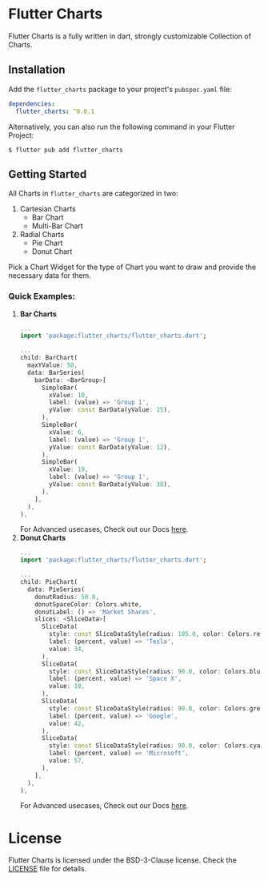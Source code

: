 <!-- TODO: Add Banners Above Here -->
# Flutter Charts

Flutter Charts is a fully written in dart, strongly customizable Collection of Charts.

## Installation
Add the `flutter_charts` package to your project's `pubspec.yaml` file:
```yaml
dependencies:
  flutter_charts: ^0.0.1
```
Alternatively, you can also run the following command in your Flutter Project:
```shell
$ flutter pub add flutter_charts
```

## Getting Started
All Charts in `flutter_charts` are categorized in two:

1. Cartesian Charts
   * Bar Chart
   * Multi-Bar Chart
2. Radial Charts
   * Pie Chart
   * Donut Chart

Pick a Chart Widget for the type of Chart you want to draw and provide the necessary data for them.

### Quick Examples:
1. **Bar Charts**
   ```dart
   ...
   import 'package:flutter_charts/flutter_charts.dart';
   
   ...
   child: BarChart(
     maxYValue: 50,
     data: BarSeries(  
       barData: <BarGroup>[
         SimpleBar(  
           xValue: 10,  
           label: (value) => 'Group 1',  
           yValue: const BarData(yValue: 25),  
         ),  
         SimpleBar(  
           xValue: 6,  
           label: (value) => 'Group 1',  
           yValue: const BarData(yValue: 12),  
         ),  
         SimpleBar(  
           xValue: 19,  
           label: (value) => 'Group 1',  
           yValue: const BarData(yValue: 38),  
         ),
       ],  
     ),
   ),
   ```
   For Advanced usecases, Check out our Docs [here]().
2. **Donut Charts**
   ```dart
   ...
   import 'package:flutter_charts/flutter_charts.dart';
   
   ...
   child: PieChart(
     data: PieSeries(
       donutRadius: 50.0,  
       donutSpaceColor: Colors.white,  
       donutLabel: () => 'Market Shares',
       slices: <SliceData>[
         SliceData(  
           style: const SliceDataStyle(radius: 105.0, color: Colors.red),  
           label: (percent, value) => 'Tesla',  
           value: 34,  
         ),
         SliceData(  
           style: const SliceDataStyle(radius: 90.0, color: Colors.blueGrey),  
           label: (percent, value) => 'Space X',  
           value: 18,  
         ),
         SliceData(  
           style: const SliceDataStyle(radius: 90.0, color: Colors.green),  
           label: (percent, value) => 'Google',  
           value: 42,  
         ),  
         SliceData(  
           style: const SliceDataStyle(radius: 90.0, color: Colors.cyanAccent),  
           label: (percent, value) => 'Microsoft',  
           value: 57,  
         ),
       ],
     ),
   ),
   ```
   For Advanced usecases, Check out our Docs [here]().

# License

Flutter Charts is licensed under the BSD-3-Clause license. Check
the [LICENSE](https://github.com/wednesday-solutions/flutter-charts/blob/dev/LICENSE) file for
details.